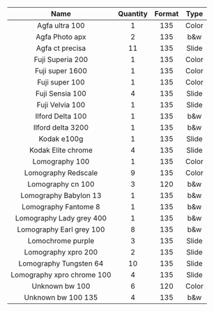 | **Name**             | **Quantity** | **Format** | **Type** |
|:--------------------:|:------------:|:----------:|:--------:|
| Agfa ultra 100       | 1            | 135        | Color    |
| Agfa Photo apx       | 2            | 135        | b&w      |
| Agfa ct precisa      | 11           | 135        | Slide    |
| Fuji Superia 200     | 1            | 135        | Color    |
| Fuji super 1600      | 1            | 135        | Color    |
| Fuji super 100       | 1            | 135        | Color    |
| Fuji Sensia 100           | 4            | 135        | Slide    |
| Fuji Velvia 100           | 1            | 135        | Slide    |
| Ilford Delta 100     | 1            | 135        | b&w      |
| Ilford delta 3200    | 1            | 135        | b&w      |
| Kodak e100g                | 1            | 135        | Slide    |
| Kodak Elite chrome         | 4            | 135        | Slide    |
| Lomography 100             | 1            | 135        | Color    |
| Lomography Redscale             | 9            | 135        | Color    |
| Lomography cn 100          | 3            | 120        | b&w      |
| Lomography Babylon 13           | 1            | 135        | b&w      |
| Lomography Fantome 8            | 1            | 135        | b&w      |
| Lomography Lady grey 400        | 1            | 135        | b&w      |
| Lomography Earl grey 100        | 8            | 135        | b&w      |
| Lomochrome purple    | 3            | 135        | Slide    |
| Lomography xpro 200             | 2            | 135        | Slide    |
| Lomography Tungsten 64          | 10           | 135        | Slide    |
| Lomography xpro chrome 100 | 4            | 135        | Slide    |
| Unknown bw 100       | 6            | 120        | Color    |
| Unknown bw 100 135   | 4            | 135        | b&w      |

